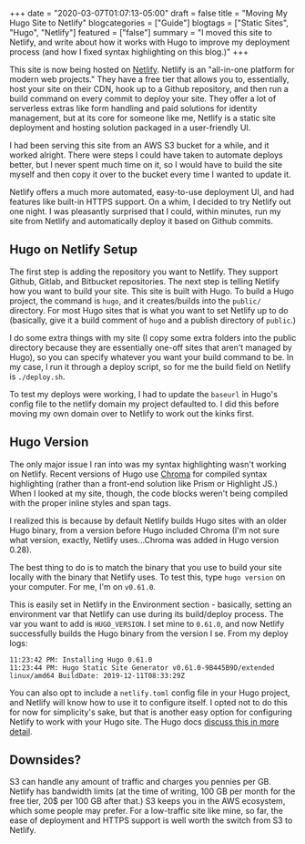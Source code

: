 +++
date = "2020-03-07T01:07:13-05:00"
draft = false
title = "Moving My Hugo Site to Netlify"
blogcategories = ["Guide"]
blogtags = ["Static Sites", "Hugo", "Netlify"]
featured = ["false"]
summary = "I moved this site to Netlify, and write about how it works with Hugo to improve my deployment process (and how I fixed syntax highlighting on this blog.)"
+++

This site is now being hosted on [Netlify](https://www.netlify.com/). Netlify is an "all-in-one platform for modern web projects." They have a free tier that allows you to, essentially, host your site on their CDN, hook up to a Github repository, and then run a build command on every commit to deploy your site. They offer a lot of serverless extras like form handling and paid solutions for identity management, but at its core for someone like me, Netlify is a static site deployment and hosting solution packaged in a user-friendly UI.

I had been serving this site from an AWS S3 bucket for a while, and it worked alright. There were steps I could have taken to automate deploys better, but I never spent much time on it, so I would have to build the site myself and then copy it over to the bucket every time I wanted to update it.

Netlify offers a much more automated, easy-to-use deployment UI, and had features like built-in HTTPS support. On a whim, I decided to try Netlify out one night. I was pleasantly surprised that I could, within minutes, run my site from Netlify and automatically deploy it based on Github commits.

## Hugo on Netlify Setup

The first step is adding the repository you want to Netlify. They support Github, Gitlab, and Bitbucket repositories. The next step is telling Netlify how you want to build your site. This site is built with Hugo. To build a Hugo project, the command is `hugo`, and it creates/builds into the `public/` directory. For most Hugo sites that is what you want to set Netlify up to do (basically, give it a build comment of `hugo` and a publish directory of `public`.)

I do some extra things with my site (I copy some extra folders into the public directory because they are essentially one-off sites that aren't managed by Hugo), so you can specify whatever you want your build command to be. In my case, I run it through a deploy script, so for me the build field on Netlify is `./deploy.sh`.

To test my deploys were working, I had to update the `baseurl` in Hugo's config file to the netlify domain my project defaulted to. I did this before moving my own domain over to Netlify to work out the kinks first.

## Hugo Version

The only major issue I ran into was my syntax highlighting wasn't working on Netlify. Recent versions of Hugo use [Chroma](https://github.com/alecthomas/chroma) for compiled syntax highlighting (rather than a front-end solution like Prism or Highlight JS.) When I looked at my site, though, the code blocks weren't being compiled with the proper inline styles and span tags.

I realized this is because by default Netlify builds Hugo sites with an older Hugo binary, from a version before Hugo included Chroma (I'm not sure what version, exactly, Netlify uses...Chroma was added in Hugo version 0.28).

The best thing to do is to match the binary that you use to build your site locally with the binary that Netlify uses. To test this, type `hugo version` on your computer. For me, I'm on `v0.61.0`.

This is easily set in Netlify in the Environment section - basically, setting an environment var that Netlify can use during its build/deploy process. The var you want to add is `HUGO_VERSION`. I set mine to `0.61.0`, and now Netlify successfully builds the Hugo binary from the version I se. From my deploy logs:

```text
11:23:42 PM: Installing Hugo 0.61.0
11:23:44 PM: Hugo Static Site Generator v0.61.0-9B445B9D/extended linux/amd64 BuildDate: 2019-12-11T08:33:29Z
```

You can also opt to include a `netlify.toml` config file in your Hugo project, and Netlify will know how to use it to configure itself. I opted not to do this for now for simplicity's sake, but that is another easy option for configuring Netlify to work with your Hugo site. The Hugo docs [discuss this in more detail](https://gohugo.io/hosting-and-deployment/hosting-on-netlify/#configure-hugo-version-in-netlify). 

## Downsides?

S3 can handle any amount of traffic and charges you pennies per GB. Netlify has bandwidth limits (at the time of writing, 100 GB per month for the free tier, 20$ per 100 GB after that.) S3 keeps you in the AWS ecosystem, which some people may prefer. For a low-traffic site like mine, so far, the ease of deployment and HTTPS support is well worth the switch from S3 to Netlify.

